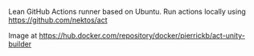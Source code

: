 Lean GitHub Actions runner based on Ubuntu. Run actions locally using https://github.com/nektos/act

Image at https://hub.docker.com/repository/docker/pierrickb/act-unity-builder